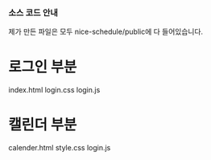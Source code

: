 ### 소스 코드 안내
제가 만든 파일은 모두 nice-schedule/public에 다 들어있습니다.

# 로그인 부분
index.html
login.css
login.js

# 캘린더 부분
calender.html
style.css
login.js